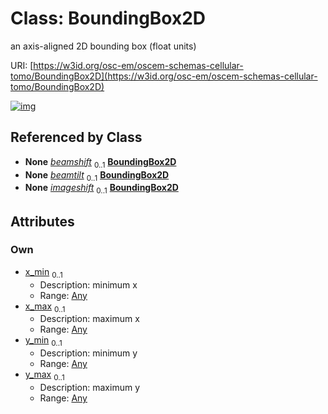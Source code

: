 
# Class: BoundingBox2D

an axis-aligned 2D bounding box (float units)

URI: [https://w3id.org/osc-em/oscem-schemas-cellular-tomo/BoundingBox2D](https://w3id.org/osc-em/oscem-schemas-cellular-tomo/BoundingBox2D)


[![img](https://yuml.me/diagram/nofunky;dir:TB/class/[Any]<y_max%200..1-++[BoundingBox2D],[Any]<y_min%200..1-++[BoundingBox2D],[Any]<x_max%200..1-++[BoundingBox2D],[Any]<x_min%200..1-++[BoundingBox2D],[Acquisition]++-%20beamshift%200..1>[BoundingBox2D],[Acquisition]++-%20beamtilt%200..1>[BoundingBox2D],[Acquisition]++-%20imageshift%200..1>[BoundingBox2D],[Any],[Acquisition])](https://yuml.me/diagram/nofunky;dir:TB/class/[Any]<y_max%200..1-++[BoundingBox2D],[Any]<y_min%200..1-++[BoundingBox2D],[Any]<x_max%200..1-++[BoundingBox2D],[Any]<x_min%200..1-++[BoundingBox2D],[Acquisition]++-%20beamshift%200..1>[BoundingBox2D],[Acquisition]++-%20beamtilt%200..1>[BoundingBox2D],[Acquisition]++-%20imageshift%200..1>[BoundingBox2D],[Any],[Acquisition])

## Referenced by Class

 *  **None** *[beamshift](beamshift.md)*  <sub>0..1</sub>  **[BoundingBox2D](BoundingBox2D.md)**
 *  **None** *[beamtilt](beamtilt.md)*  <sub>0..1</sub>  **[BoundingBox2D](BoundingBox2D.md)**
 *  **None** *[imageshift](imageshift.md)*  <sub>0..1</sub>  **[BoundingBox2D](BoundingBox2D.md)**

## Attributes


### Own

 * [x_min](x_min.md)  <sub>0..1</sub>
     * Description: minimum x
     * Range: [Any](Any.md)
 * [x_max](x_max.md)  <sub>0..1</sub>
     * Description: maximum x
     * Range: [Any](Any.md)
 * [y_min](y_min.md)  <sub>0..1</sub>
     * Description: minimum y
     * Range: [Any](Any.md)
 * [y_max](y_max.md)  <sub>0..1</sub>
     * Description: maximum y
     * Range: [Any](Any.md)
